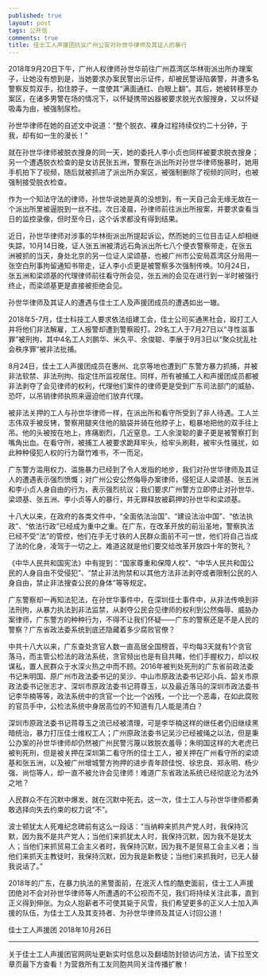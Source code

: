 ```yaml
---
published: true
layout: post
tags: 公开信
comments: true
title: 佳士工人声援团抗议广州公安对孙世华律师及其证人的暴行
---
```


2018年9月20日下午，广州人权律师孙世华前往广州荔湾区华林街派出所办理案子，让她没有想到是，当她要求办案民警出示证件，却被民警诬陷袭警，并遭多名警察反剪双手，掐住脖子，一度使其“满面通红、白眼上翻”。其后，她被转移至办案区，在诸多男警在场的情况下，以怀疑携带凶器被要求脱光衣服搜身，又以怀疑吸毒为由，被强制尿检。

孙世华律师在她的自述文中说道：“整个脱衣、裸身过程持续仅约二十分钟，于我，却有如一生的漫长！”

就在孙世华律师被脱衣搜身的同一天，她的委托人李小贞也同样被要求脱衣搜身；另一个遭遇脱衣检查的是女访民张五洲，警察在派出所对孙世华律师施暴时，她用手机拍下了视频，随后就被抓进了派出所办案区，被强制删除了视频的同时，也被强制接受脱衣检查。

作为一个知法守法的律师，孙世华说她是真的没想到，有一天自己会无缘无故在一个派出所里被逼脱到一丝不挂。次日凌晨，孙律师前往派出所报案，并要求查看当日的监控录像，但时至今日，这个诉求都没有得到结果。

近日，孙世华律师对涉事的华林街派出所提起诉讼，然而她的三位目击证人却相继失踪，10月14日晚，证人张五洲被清远石角派出所七八个便衣警察带走，在张五洲被抓的当天，身处北京的另一位证人梁颂基，也被广州市公安局荔湾区分局用一张空白刑事拘留通知书带走，证人李小贞更是被警察多次强制传唤。10月24日，张五洲和梁颂基的代理律师前往看守所会见，张五洲的会见在进行到一半时被强行终止，而梁颂基更是直接被拒绝会见。

孙世华律师及其证人的遭遇与佳士工人及声援团成员的遭遇如出一辙。

2018年5-7月，佳士科技工人要求依法组建工会，佳士公司买通黑社会，殴打工人并将他们非法解雇，工人报警却遭到警察殴打。29名工人于7月27日以“寻性滋事罪”被刑拘，其中4名工人刘鹏华、米久平、余俊聪、李展于9月3日以“聚众扰乱社会秩序罪”被非法批捕。

8月24日，佳士工人声援团成员在惠州、北京等地也遭到广东警方暴力抓捕，并被非法软禁、非法刑拘、指定住所监视居住。同样，所有被捕工人和声援团成员都被非法剥夺了会见律师的权利，代理他们案件的律师更是受到广东司法部门的威胁、恐吓，以吊销律师执照来逼迫他们放弃代理。

被非法关押的工人与孙世华律师一样，在派出所和看守所受到了非人待遇。工人兰志伟双手被反铐，警察用腿夹住他的脑袋并骑在他脖子上，粗暴地把他的双手往上吊。他的头被按在地上，疼痛剧烈，几近窒息。工人余浚聪的妻子更是被警察打到嘴角出血。在看守所，被捕工人被要求跪拜牢头，给牢头刷鞋，被牢头性骚扰，如此种种侵犯人权的行为罄竹难书，不一而足。

广东警方滥用权力、滥施暴力已经到了令人发指的地步，我们对孙世华律师及其证人的遭遇表示强烈愤慨；对广州公安公然侮辱办案律师，侵犯证人梁颂基、张五洲和李小贞人身自由的行为，表示强烈抗议；我们要求广州警方立即停止对孙世华、梁颂基、张五洲、李小贞等人的暴行，并无罪释放被羁押的孙世华和梁颂基。

十八大以来，在政府的各类文件中，“全面依法治国”、“建设法治中国”、“依法执政”、“依法行政”已经成为重中之重。在广东，在改革开放的前沿圣地，警察执法已经不受“法”的管控，他们在手无寸铁的人民群众面前不可一世，他们将自己当成了法的化身，凌驾于一切之上。难道这就是他们要交给改革开放四十年的贺礼？

《中华人民共和国宪法》中有提到：“国家尊重和保障人权”、“中华人民共和国公民的人身自由不受侵犯”、“禁止非法拘禁和以其他方法非法剥夺或者限制公民的人身自由，禁止非法搜查公民的身体”等等规定。

广东警察却一再知法犯法，在孙世华事件中，在深圳佳士事件中，从非法传唤到非法刑拘，从暴力执法到非法监禁，从剥夺公民会见律师的权利到公然侮辱、威胁办案律师，广东警方的种种行为，不得不让我们怀疑——广东的警察还是不是人民的警察？广东省政法委系统到底还隐藏着多少腐败官僚？

中共十八大以来，广东查处贪官人数一直高居全国榜首，平均每3天就有1个贪官落马，而主管公检法的政法系统，贪官频出也是有目共睹，他们手握权力，却以权谋私，置人民群众于水深火热之中而不顾。2016年被判处死刑的广东省前政法委书记朱明国、原广州市政法委书记的吴沙、中山市原政法委书记邓小兵、韶关市原政法委书记张志才、深圳市原政法委书记蒋尊玉，以及最近落马的深圳市政法委书记李华楠等等，政法系统中的贪官一个比一个凶残，一个比一个恶毒，在如此腐败的官员手中，公检法系统中身居高位的不知道有几人能是清白？

深圳市原政法委书记蒋尊玉之流已经被清理，可是李华楠这样的继任者仍旧继续黑暗统治，暴力打压佳士维权工人；广州原政法委书记吴沙已经被绳之以法，但是秉公办案的孙世华律师却仍然被广州民警污蔑以致脱衣羞辱；朱明国这样的大老虎已被判死刑，但是被关押在深圳第二看守所的佳士工人，被关押在广州看守所的梁颂基和张五洲，以及被广州增城警方拘押的进步青年顾佳悦、徐忠良、郑永明、杨少强、尚恺等人，却一直不被允许会见律师！难道广东省政法系统已经彻底沦为法外之地？

人民群众不在沉默中爆发，就在沉默中死去。这一次，佳士工人与孙世华律师都勇敢选择向失去约束的权力说“不”。

波士顿犹太人死难纪念碑前有这么一段话：“当纳粹来抓共产党人时，我保持沉默，因为我不是共产党人；当他们来抓犹太人时，我保持沉默，因为我不是犹太人；当他们来抓贸易工会主义者时，我保持沉默，因为我不是贸易工会主义者；当他们来抓天主教徒时，我保持沉默，因为我是新教徒；当他们来抓我时，已无人替我说话了。”

2018年的广东，在暴力执法的黑警面前，在泯灭人性的酷吏面前，佳士工人声援团绝对不会对孙世华律师等人所遭遇的不公视而不见，我们将持续关注此事，直到正义得到伸张。为众人抱薪者不可使其毙于风雪，我们希望更多的正义人士加入声援的队伍，为佳士工人及其支持者、为孙世华律师及其证人讨回公道！

佳士工人声援团
2018年10月26日






---
关于佳士工人声援团官网网址更新实时信息以及翻墙防封锁访问方法，请下拉至文章页最下方查看！为营救所有工友同胞共同关注传播扩散！
